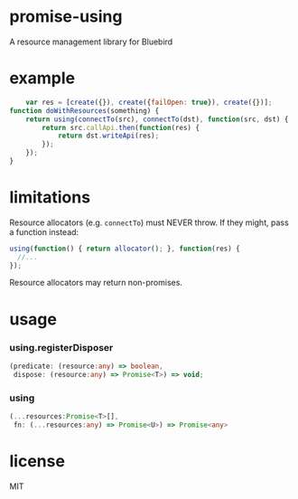 # promise-using

A resource management library for Bluebird

# example

```js
    var res = [create({}), create({failOpen: true}), create({})];
function doWithResources(something) {
    return using(connectTo(src), connectTo(dst), function(src, dst) {
        return src.callApi.then(function(res) {
            return dst.writeApi(res);
        });
    });
}
```

# limitations

Resource allocators (e.g. `connectTo`) must NEVER throw. If they might,
pass a function instead:

```js
using(function() { return allocator(); }, function(res) {
  //...
});
```

Resource allocators may return non-promises.

# usage

### using.registerDisposer

```ts
(predicate: (resource:any) => boolean, 
 dispose: (resource:any) => Promise<T>) => void;
```

### using

```ts
(...resources:Promise<T>[], 
 fn: (...resources:any) => Promise<U>) => Promise<any>
```

# license

MIT

